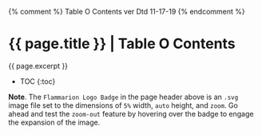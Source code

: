 {% comment %} Table O Contents ver Dtd 11-17-19 {% endcomment %}

# {{ page.title }} | Table O Contents

{{ page.excerpt }}

- TOC
{:toc}

**Note**. The `Flammarion Logo Badge` in the page header above is an `.svg` image file set to the dimensions of `5%` width, `auto` height, and `zoom`. Go ahead and test the `zoom-out` feature by hovering over the badge to engage the expansion of the image.
